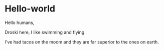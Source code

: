 # Hello-world 
Hello humans,

Droski here, I like swimming and flying.

I've had tacos on the moom and they are far superior to the ones on earth.
